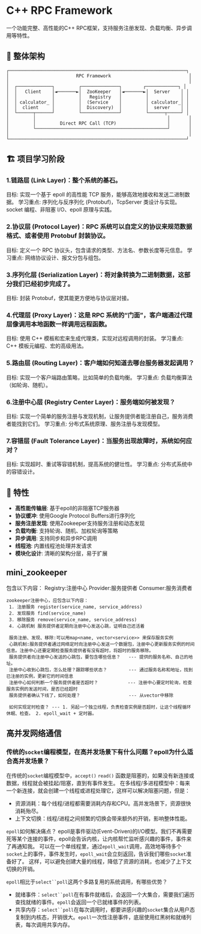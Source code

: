 # C++ RPC Framework

一个功能完整、高性能的C++ RPC框架，支持服务注册发现、负载均衡、异步调用等特性。

## 🎯 整体架构

```
┌──────────────────────────────────────────────────────────────────┐
│                         RPC Framework                             │
│                                                                   │
│  ┌─────────────┐         ┌──────────────┐        ┌────────────┐ │
│  │   Client    │◄───────►│  ZooKeeper   │◄───────►│  Server    │ │
│  │             │         │   Registry   │         │            │ │
│  │ calculator_ │         │  (Service    │         │ calculator_│ │
│  │  client     │         │  Discovery)  │         │  server    │ │
│  └──────┬──────┘         └──────────────┘         └──────┬─────┘ │
│         │                                                 │       │
│         │         Direct RPC Call (TCP)                   │       │
│         └─────────────────────────────────────────────────┘       │
│                                                                   │
└──────────────────────────────────────────────────────────────────┘
```

## 🏗️ 项目学习阶段

### 1.链路层 (Link Layer)：整个系统的基石。
目标: 实现一个基于 epoll 的高性能 TCP 服务，能够高效地接收和发送二进制数据。
学习重点: 序列化与反序列化 (Protobuf)，TcpServer 类设计与实现。socket 编程、非阻塞 I/O、epoll 原理与实践。

### 2.协议层 (Protocol Layer)：RPC 系统可以自定义的协议来规范数据格式、或者使用 Protobuf 封装协议。
目标: 定义一个 RPC 协议头，包含请求的类型、方法名、参数长度等元信息。
学习重点: 网络协议设计、报文分包与组包。

### 3.序列化层 (Serialization Layer)：将对象转换为二进制数据，这部分我们已经初步完成了。
目标: 封装 Protobuf，使其能更方便地与协议层对接。

### 4.代理层 (Proxy Layer)：这是 RPC 系统的“门面”，客户端通过代理层像调用本地函数一样调用远程函数。
目标: 使用 C++ 模板和宏来生成代理类，实现对远程调用的封装。
学习重点: C++ 模板元编程、宏的高级用法。

### 5.路由层 (Routing Layer)：客户端如何知道去哪台服务器发起调用？
目标: 实现一个客户端路由策略，比如简单的负载均衡。
学习重点: 负载均衡算法（如轮询、随机）。

### 6.注册中心层 (Registry Center Layer)：服务端如何被发现？
目标: 实现一个简单的服务注册与发现机制，让服务提供者能注册自己，服务消费者能找到它们。
学习重点: 分布式系统原理、服务注册与发现模型。

### 7.容错层 (Fault Tolerance Layer)：当服务出现故障时，系统如何应对？
目标: 实现超时、重试等容错机制，提高系统的健壮性。
学习重点: 分布式系统中的容错设计。



## 🚀 特性

- **高性能传输层**: 基于epoll的非阻塞TCP服务器
- **协议缓冲**: 使用Google Protocol Buffers进行序列化
- **服务注册发现**: 使用Zookeeper支持服务注册和动态发现
- **负载均衡**: 支持轮询、随机、加权轮询等策略
- **异步调用**: 支持同步和异步RPC调用
- **线程池**: 内置线程池处理并发请求
- **模块化设计**: 清晰的架构分层，易于扩展

## mini_zookeeper
包含以下内容：
Registry:注册中心
Provider:服务提供者
Consumer:服务消费者

```
zookeeper注册中心，应包含以下内容：
 1. 注册服务 register(service_name, service_address)
 2. 发现服务 find(service_name)
 3. 移除服务 remove(service_name, service_address)
 4. 心跳机制 服务提供者定期向注册中心发送心跳，证明自己还活着
 
 服务注册、发现、移除:可以用map<name, vector<service>> 来保存服务实例
 心跳机制:服务提供者通过网络定时向注册中心发送一个数据包，注册中心更新服务实例的时间信息。注册中心还要定期检查服务提供者有没有超时，将超时的服务移除。
 服务提供者向注册中心发送的心跳包，要包含哪些信息？   --- 提供的服务名称、自己的地址。
 注册中心收到心跳包，怎么处理？跟踪哪些状态？        --- 通过服务名称和地址，找到已注册的实例，更新它的时间信息
 注册中心如何判断一个服务提供者是否超时？           --- 注册中心要定时轮询，检查服务实例的发送时间，是否已经超时
 服务提供者确认下线了，如何处理？                  --- 从vector中移除
 
 如何实现定时检查？ --- 1. 另起一个独立线程，负责检查实例是否超时，让这个线程循环休眠、检查。 2. epoll_wait + 定时器。
```

## 高并发网络通信
### 传统的`socket`编程模型，在高并发场景下有什么问题？epoll为什么适合高并发场景？
在传统的`socket`编程模型中，`accept()` `read()` 函数是阻塞的，如果没有新连接或数据，线程就会被挂起/阻塞，直到有事件发生。
在多线程/多进程模型中：每来一个新连接，就会创建一个线程或进程处理它，这样可以解决阻塞问题，但是：
 - 资源消耗：每个线程/进程都需要消耗内存和CPU。高并发场景下，资源很快消耗殆尽。
 - 上下文切换：线程/进程之间频繁的切换会带来额外的开销，影响整体性能。

`epoll`如何解决痛点？
epoll是事件驱动(Event-Driven)的I/O模型。我们不再需要死等某个连接的事件，epoll会告诉内核，让内核帮忙监听感兴趣的事件，事件来了再通知我。
可以在一个单线程里，通过`epoll_wait`调用，高效地等待多个`socket`上的事件，事件发生时，`epoll_wait`会立刻返回，告诉我们哪些`socket`准备好了。
这样，可以避免创建大量的线程，降低了资源的消耗，也减少了上下文切换的开销。

`epoll`相比于`select``poll`这两个多路复用的系统调用，有哪些优势？
 - 就绪事件：`select``poll`在有事件就绪后，会返回一个大集合，需要我们遍历查找就绪的事件。`epoll`会返回一个已就绪事件的列表。
 - 共享内存：`select``poll`在每次调用时，都要讲感兴趣的`socket`集合从用户态复制到内核态，开销很大。`epoll`一次性注册事件，底层使用红黑树和就绪列表，每次调用共享内存。
